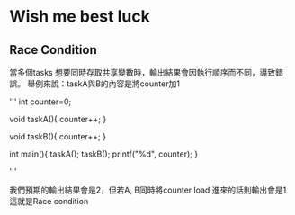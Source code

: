 # Wish me best luck

## Race Condition
當多個tasks 想要同時存取共享變數時，輸出結果會因執行順序而不同，導致錯誤。
舉例來說：taskA與B的內容是將counter加1

'''
int counter=0;

void taskA(){
    counter++;
}

void taskB(){
    counter++;
}

int main(){
    taskA();
    taskB();
    printf("%d", counter);
}

'''

我們預期的輸出結果會是2，但若A, B同時將counter load 進來的話則輸出會是1
這就是Race condition